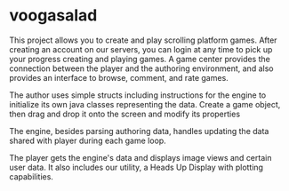 # voogasalad

This project allows you to create and play scrolling platform games. 
After creating an account on our servers, you can login at any time to pick up your progress creating and playing games. 
A game center provides the connection between the player and the authoring environment, and also provides an interface to browse, comment, and rate games. 

The author uses simple structs including instructions for the engine to initialize its own java classes representing the data. 
Create a game object, then drag and drop it onto the screen and modify its properties 

The engine, besides parsing authoring data, handles updating the data shared with player during each game loop.

The player gets the engine's data and displays image views and certain user data. It also includes our utility, a Heads Up Display with plotting capabilities. 


